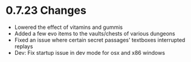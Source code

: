 # 0.7.23 Changes #

* Lowered the effect of vitamins and gummis
* Added a few evo items to the vaults/chests of various dungeons
* Fixed an issue where certain secret passages' textboxes interrupted replays
* Dev: Fix startup issue in dev mode for osx and x86 windows